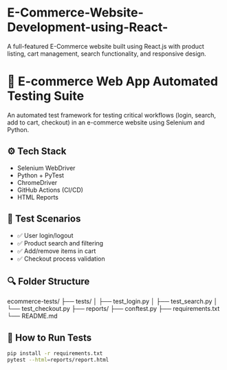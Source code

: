 # E-Commerce-Website-Development-using-React-
A full-featured E-Commerce website built using React.js with product listing, cart management, search functionality, and responsive design.
# 🛒 E-commerce Web App Automated Testing Suite

An automated test framework for testing critical workflows (login, search, add to cart, checkout) in an e-commerce website using Selenium and Python.

## ⚙️ Tech Stack
- Selenium WebDriver
- Python + PyTest
- ChromeDriver
- GitHub Actions (CI/CD)
- HTML Reports

## 🧪 Test Scenarios
- ✅ User login/logout
- ✅ Product search and filtering
- ✅ Add/remove items in cart
- ✅ Checkout process validation

## 🔍 Folder Structure
ecommerce-tests/
├── tests/
│ ├── test_login.py
│ ├── test_search.py
│ └── test_checkout.py
├── reports/
├── conftest.py
├── requirements.txt
└── README.md

## 🚀 How to Run Tests
```bash
pip install -r requirements.txt
pytest --html=reports/report.html


